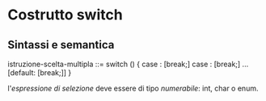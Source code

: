 # Costrutto switch
## Sintassi e semantica

istruzione-scelta-multipla ::=
	switch (<espressione-selezione>) {
		case <etichetta-1>: <sequenza-istruzioni-1> [break;]
		case <etichetta-2>: <sequenza-istruzioni-2> [break;]
		...
		[default: <sequenza-istruzioni> [break;]]
	}

l'_espressione di selezione_ deve essere di tipo *numerabile*: int, char o enum.
